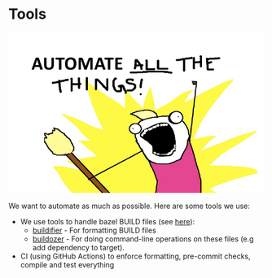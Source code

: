 # Tools

![Meme](https://raw.githubusercontent.com/RogueDudes/roguedudes.github.io/master/assets/images/automate.jpg)

We want to automate as much as possible. Here are some tools we use:

* We use tools to handle bazel BUILD files (see [here](bazel_tools)):
  * [buildifier](https://github.com/bazelbuild/buildtools/blob/master/buildifier/README.md) - For formatting BUILD files
  * [buildozer](https://github.com/bazelbuild/buildtools/blob/master/buildozer/README.md) - For doing command-line operations on these files (e.g add dependency to target).
* CI (using GitHub Actions) to enforce formatting, pre-commit checks, compile and test everything